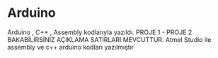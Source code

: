 # Arduino
Arduino , C++ , Assembly kodlarıyla yazıldı. PROJE 1 - PROJE 2 BAKABİLİRSİNİZ AÇIKLAMA SATIRLARI MEVCUTTUR. Atmel Studio  ile assembly ve c++ arduino kodları yazılmıştır
